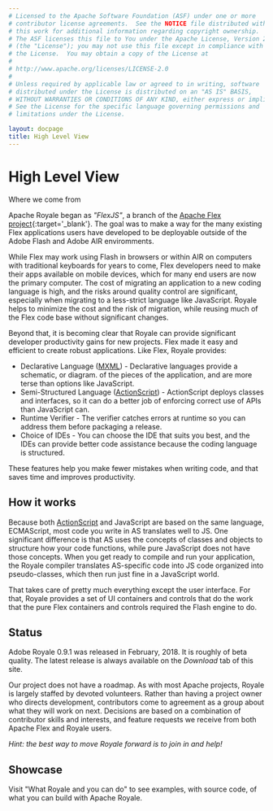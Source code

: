 ```yaml
---
# Licensed to the Apache Software Foundation (ASF) under one or more
# contributor license agreements.  See the NOTICE file distributed with
# this work for additional information regarding copyright ownership.
# The ASF licenses this file to You under the Apache License, Version 2.0
# (the "License"); you may not use this file except in compliance with
# the License.  You may obtain a copy of the License at
# 
# http://www.apache.org/licenses/LICENSE-2.0
# 
# Unless required by applicable law or agreed to in writing, software
# distributed under the License is distributed on an "AS IS" BASIS,
# WITHOUT WARRANTIES OR CONDITIONS OF ANY KIND, either express or implied.
# See the License for the specific language governing permissions and
# limitations under the License.

layout: docpage
title: High Level View
---
```

<!-- Based on material written by Peter Ent and modified by Tom Chiverton: https://cwiki.apache.org/confluence/pages/viewpage.action?pageId=34013930 -->

# High Level View

Where we come from

Apache Royale began as _"FlexJS"_, a branch of the [Apache Flex project](https://flex.apache.org){:target='_blank'}. The goal was to make a way for the many existing Flex applications users have developed to be deployable outside of the Adobe Flash and Adobe AIR enviromments.

While Flex may work using Flash in browsers or within AIR on computers with traditional keyboards for years to come, Flex developers need to make their apps available on mobile devices, which for many end users are now the primary computer. The cost of migrating an application to a new coding language is high, and the risks around quality control are significant, especially when migrating to a less-strict language like JavaScript. Royale helps to minimize the cost and the risk of migration, while reusing much of the Flex code base without significant changes.

Beyond that, it is becoming clear that Royale can provide significant developer productivity gains for new projects. Flex made it easy and efficient to create robust applications. Like Flex, Royale provides:

 * Declarative Language ([MXML](welcome/features/mxml.html)) - Declarative languages provide a schematic, or diagram. of the pieces of the application, and are more terse than options like JavaScript.
 * Semi-Structured Language ([ActionScript](welcome/features/as3.html)) - ActionScript deploys classes and interfaces, so it can do a better job of enforcing correct use of APIs than JavaScript can.
 * Runtime Verifier - The verifier catches errors at runtime so you can address them before packaging a release.
 * Choice of IDEs -  You can choose the IDE that suits you best, and the IDEs can provide better code assistance because the coding language is structured.

These features help you make fewer mistakes when writing code, and that saves time and improves productivity.

<!--![How Royale fits together](assets/as-mxmlsnapshot.png)-->
<!-- Coming soon: LINK TO OM's UPDATED SLIDE SHOW http://events.linuxfoundation.org/sites/events/files/slides/FlexJS_ApacheCon_2015.pdf -->

## How it works
Because both [ActionScript](welcome/features/as3.html) and JavaScript are based on the same language, ECMAScript, most code you write in AS translates well to JS. One significant difference is that AS uses the concepts of classes and objects to structure how your code functions, while pure JavaScript does not have those concepts. When you get ready to compile and run your application, the Royale compiler translates AS-specific code into JS code organized into pseudo-classes, which then run just fine in a JavaScript world.

That takes care of pretty much everything except the user interface. For that, Royale provides a set of UI containers and controls that do the work that the pure Flex containers and controls required the Flash engine to do.

## Status
Adobe Royale 0.9.1 was released in February, 2018. It is roughly of beta quality. The latest release is always available on the *Download* tab of this site.

Our project does not have a roadmap. As with most Apache projects, Royale is largely staffed by devoted volunteers. Rather than having a project owner who directs development, contributors come to agreement as a group about what they will work on next. Decisions are based on a combination of contributor skills and interests, and feature requests we receive from both Apache Flex and Royale users.

*Hint: the best way to move Royale forward is to join in and help!*


## Showcase
Visit "What Royale and you can do" to see examples, with source code, of what you can build with Apache Royale.
